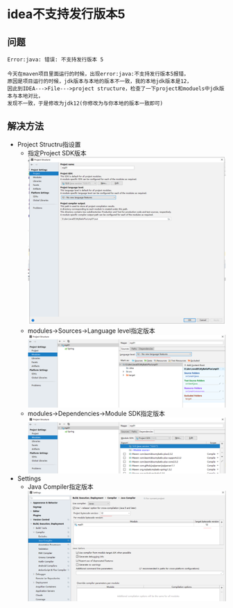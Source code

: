 idea不支持发行版本5
==


## 问题
```
Error:java: 错误: 不支持发行版本 5

今天在maven项目里面运行的时候，出现error:java:不支持发行版本5报错，
原因是项目运行的时候，jdk版本与本地的版本不一致，我的本地jdk版本是12，
因此到IDEA--->File--->project structure，检查了一下project和moduels中jdk版本与本地对比，
发现不一致，于是修改为jdk12(你修改为与你本地的版本一致即可)
```

## 解决方法
* Project Structru指设置
    * 指定Project SDK版本
        ![](../images/idea/java_error02.png)
    * modules->Sources->Language level指定版本
        ![](../images/idea/java_error03.png)
    * modules->Dependencies->Module SDK指定版本
        ![](../images/idea/java_error04.png)
* Settings
    * Java Compiler指定版本
        ![](../images/idea/java_error05.png)